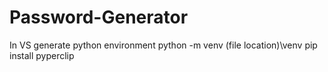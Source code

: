 # Password-Generator
In VS generate python environment
python -m venv (file location)\venv
pip install pyperclip
